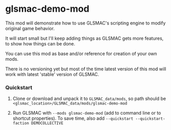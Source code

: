# glsmac-demo-mod

This mod will demonstrate how to use GLSMAC's scripting engine to modify original game behavior.

It will start small but I'll keep adding things as GLSMAC gets more features, to show how things can be done.

You can use this mod as base and/or reference for creation of your own mods.

There is no versioning yet but most of the time latest version of this mod will work with latest 'stable' version of GLSMAC.

### Quickstart

1) Clone or download and unpack it to `GLSMAC_data/mods`, so path should be `<glsmac_location>/GLSMAC_data/mods/glsmac-demo-mod`

2) Run GLSMAC with `--mods glsmac-demo-mod` (add to command line or to shortcut properties). To save time, also add `--quickstart --quickstart-faction DEMOCOLLECTIVE`
